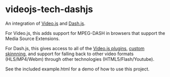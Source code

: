 # videojs-tech-dashjs

An integration of [Video.js](http://videojs.com) and [Dash.js](https://github.com/Dash-Industry-Forum/dash.js).

For Video.js, this adds support for MPEG-DASH in browsers that support the Media Source Extensions.

For Dash.js, this gives access to all of the [Video.js plugins](https://github.com/videojs/video.js/wiki/Plugins), [custom skinnning](http://designer.videojs.com), and support for falling back to other video formats (HLS/MP4/Webm) through other technologies (HTML5/Flash/Youtube).

See the included example.html for a demo of how to use this project.